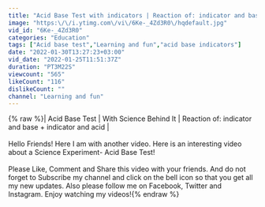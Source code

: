 ```yaml
---
title: "Acid Base Test with indicators | Reaction of: indicator and base + indicator and acid"
image: "https:\/\/i.ytimg.com\/vi\/6Ke-_4Zd3R0\/hqdefault.jpg"
vid_id: "6Ke-_4Zd3R0"
categories: "Education"
tags: ["Acid base test","Learning and fun","acid base indicators"]
date: "2022-01-30T13:27:23+03:00"
vid_date: "2022-01-25T11:51:37Z"
duration: "PT3M22S"
viewcount: "565"
likeCount: "116"
dislikeCount: ""
channel: "Learning and fun"
---
```

{% raw %}| Acid Base Test | With Science Behind It | Reaction of: indicator and base + indicator and acid |<br /><br />Hello Friends! Here I am with another video. Here is an interesting video about a Science Experiment- Acid Base Test!<br /><br />Please Like, Comment and Share this video with your friends. And do not forget to Subscribe my channel and click on the bell icon so that you get all my new updates. Also please follow me on Facebook, Twitter and Instagram. Enjoy watching my videos!{% endraw %}
